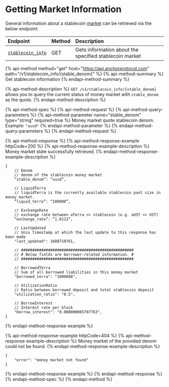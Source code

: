 # Getting Market Information

General information about a stablecoin [market](../../protocol/money-market/#depositing-terra-stablecoins) can be retrieved via the below endpoint:

| Endpoint | Method | Description |
| :--- | :--- | :--- |
| [`stablecoin_info`](getting-market-information.md#get-stablecoin-information) | GET | Gets information about the specified stablecoin market |

{% api-method method="get" host="https://api.anchorprotocol.com" path="/v1/stablecoin\_info/{stable\_denom}" %}
{% api-method-summary %}
Get stablecoin information
{% endapi-method-summary %}

{% api-method-description %}
`GET /v1/stablecoin_info/{stable_denom}` allows you to query the current status of money market with `stable_denom` as the quote.
{% endapi-method-description %}

{% api-method-spec %}
{% api-method-request %}
{% api-method-query-parameters %}
{% api-method-parameter name="stable\_denom" type="string" required=true %}
Money market quote stablecoin denom.  
Example: `"uusd"`
{% endapi-method-parameter %}
{% endapi-method-query-parameters %}
{% endapi-method-request %}

{% api-method-response %}
{% api-method-response-example httpCode=200 %}
{% api-method-response-example-description %}
Money market state successfully retrieved.
{% endapi-method-response-example-description %}

```text
{
    // Denom
    // denom of the stablecoin money market
    “stable_denom”: “uusd”,

    // LiquidTerra
    // liquidTerra is the currently available stablecoin pool size in money market.
    “liquid_terra”: “100000”,

    // ExchangeRate
    // exchange rate between aTerra <> stablecoin (e.g. aUST <> UST)
    “exchange_rate”: “1.0123”,

    // LastUpdated
    // Unix timestamp at which the last update to this response has been made
    "last_updated": 1608710761,

    // ##################################################
    // # Below fields are borrower-related information. #
    // ##################################################

    // BorrowedTerra
    // Sum of all borrowed liabilities in this money market
    "borrowed_terra": "1000000",

    // UtilizationRatio
    // Ratio between borrowed deposit and total stablecoin deposit  
    "utilization_ratio": "0.5",

    // BorrowInterest
    // Interest rate per block
    "borrow_interest": "0.000000005707763",
}
```
{% endapi-method-response-example %}

{% api-method-response-example httpCode=404 %}
{% api-method-response-example-description %}
Money market of the provided denom could not be found.
{% endapi-method-response-example-description %}

```text
{
    "error": "money market not found"
}
```
{% endapi-method-response-example %}
{% endapi-method-response %}
{% endapi-method-spec %}
{% endapi-method %}

